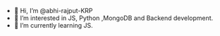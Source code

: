 - 👋 Hi, I’m @abhi-rajput-KRP
- 👀 I’m interested in JS, Python ,MongoDB and Backend development.
- 🌱 I’m currently learning JS.

<!---
abhi-rajput-KRP/abhi-rajput-KRP is a ✨ special ✨ repository because its `README.md` (this file) appears on your GitHub profile.
You can click the Preview link to take a look at your changes.
--->
